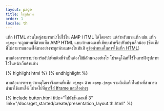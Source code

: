 ```yaml
---
layout: page
title: ใส่รูปภาพ
order: 1
locale: th
---
```


แท็ก HTML ส่วนใหญ่สามารถนำไปใช้ใน AMP HTML ได้โดยตรง แต่สำหรับบางแท็ก เช่น แท็ก `<img>` จะถูกแทนที่ด้วยแท็ก AMP HTML แบบกำหนดเองที่เทียบเท่าหรือปรับปรุงเล็กน้อย (ซึ่งแท็กที่ไม่สามารถแสดงได้บางอย่างจะถูกห้ามแสดงในทันที ดู[ข้อกำหนดในการใช้แท็ก HTML](https://github.com/ampproject/amphtml/blob/master/spec/amp-html-format.md))

หากต้องการทราบว่ามาร์กอัปเพิ่มเติมที่จำเป็นต้องใช้มีลักษณะอย่างไร โปรดดูโค้ดที่ใช้ในการฝังรูปภาพไว้ในหน้าเว็บด้านล่าง

{% highlight html %}
<amp-img src="welcome.jpg" alt="Welcome" height="400" width="800"></amp-img>
{% endhighlight %}

หากต้องการทราบว่าเหตุใดเราจึงแทนที่แท็ก `<img>` ด้วย `<amp-img>` รวมถึงมีแท็กใดบ้างที่สามารถนำมาใช้แทนได้ โปรดไปที่[การใส่ Iframe และสื่อต่างๆ](/docs/guides/amp_replacements.html)

{% include button.html title="ไปยังขั้นตอนที่ 3" link="/docs/get_started/create/presentation_layout.th.html" %}
